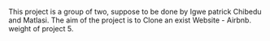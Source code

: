 This project is a group of two, suppose to be done by Igwe patrick Chibedu and Matlasi.
The aim of the project is to Clone an exist Website - Airbnb.
weight of project 5. 
